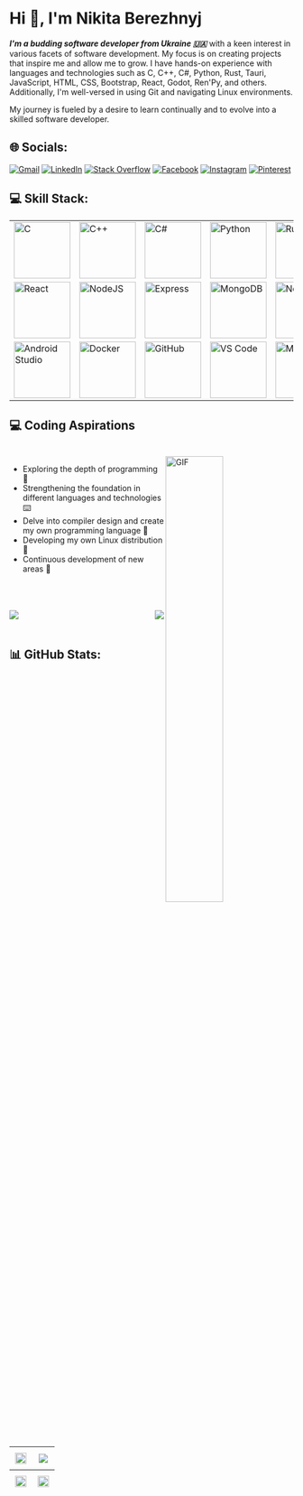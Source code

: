 # Hi 👋, I'm Nikita Berezhnyj

**_I'm a budding software developer from Ukraine :ukraine:_** with a keen interest in various facets of software development. My focus is on creating projects that inspire me and allow me to grow. I have hands-on experience with languages and technologies such as C, C++, C#, Python, Rust, Tauri, JavaScript, HTML, CSS, Bootstrap, React, Godot, Ren'Py, and others. Additionally, I'm well-versed in using Git and navigating Linux environments.

My journey is fueled by a desire to learn continually and to evolve into a skilled software developer.

## 🌐 Socials:

[![Gmail](https://img.shields.io/badge/Gmail-D14836?style=for-the-badge&logo=gmail&logoColor=white)](mailto:nikita.berezhnyj@gmail.com)
[![LinkedIn](https://img.shields.io/badge/linkedin-%230077B5.svg?style=for-the-badge&logo=linkedin&logoColor=white)](https://linkedin.com/in/nikita-berezhnyj-4b63b3264)
[![Stack Overflow](https://img.shields.io/badge/-Stackoverflow-FE7A16?style=for-the-badge&logo=stack-overflow&logoColor=white)](https://stackoverflow.com/users/22724284)
[![Facebook](https://img.shields.io/badge/Facebook-%231877F2.svg?style=for-the-badge&logo=Facebook&logoColor=white)](https://facebook.com/nik.names.391)
[![Instagram](https://img.shields.io/badge/Instagram-%23E4405F.svg?style=for-the-badge&logo=Instagram&logoColor=white)](https://instagram.com/donthavenikname)
[![Pinterest](https://img.shields.io/badge/Pinterest-%23E60023.svg?style=for-the-badge&logo=Pinterest&logoColor=white)](https://pinterest.com/donthavenikname)

## 💻 Skill Stack:

<table>
    <tr>
        <td><img alt="C" src="https://skillicons.dev/icons?i=c" width="100"></td>
        <td><img alt="C++" src="https://skillicons.dev/icons?i=cpp" width="100"></td>
        <td><img alt="C#" src="https://skillicons.dev/icons?i=cs" width="100"></td>
        <td><img alt="Python" src="https://skillicons.dev/icons?i=python" width="100"></td>
        <td><img alt="Rust" src="https://skillicons.dev/icons?i=rust" width="100"></td>
        <td><img alt="HTML" src="https://skillicons.dev/icons?i=html" width="100"></td>
        <td><img alt="CSS" src="https://skillicons.dev/icons?i=css" width="100"></td>
        <td><img alt="JavaScript" src="https://skillicons.dev/icons?i=js" width="100"></td>
        <td><img alt="TypeScript" src="https://skillicons.dev/icons?i=typescript" width="100"></td>
    </tr>
    <tr>
        <td><img alt="React" src="https://skillicons.dev/icons?i=react" width="100"></td>
        <td><img alt="NodeJS" src="https://skillicons.dev/icons?i=nodejs" width="100"></td>
        <td><img alt="Express" src="https://skillicons.dev/icons?i=express" width="100"></td>
        <td><img alt="MongoDB" src="https://skillicons.dev/icons?i=mongodb" width="100"></td>
        <td><img alt="NextJS" src="https://skillicons.dev/icons?i=nextjs" width="100"></td>
        <td><img alt="Bootstrap" src="https://skillicons.dev/icons?i=bootstrap" width="100"></td>
        <td><img alt="Tauri" src="https://skillicons.dev/icons?i=tauri" width="100"></td>
        <td><img alt="Godot" src="https://skillicons.dev/icons?i=godot" width="100"></td>
        <td><img alt="RenPy" src="https://icon.icepanel.io/Technology/svg/Ren%27Py.svg" width="100"></td>
    </tr>
    <tr>
        <td><img alt="Android Studio" src="https://skillicons.dev/icons?i=androidstudio" width="100"></td>
        <td><img alt="Docker" src="https://skillicons.dev/icons?i=docker" width="100"></td>
        <td><img alt="GitHub" src="https://skillicons.dev/icons?i=github" width="100"></td>
        <td><img alt="VS Code" src="https://skillicons.dev/icons?i=vscode" width="100"></td>
        <td><img alt="Markdown" src="https://skillicons.dev/icons?i=markdown" width="100"></td>
        <td><img alt="Shell" src="https://skillicons.dev/icons?i=bash" width="100"></td>
        <td><img alt="Linux" src="https://skillicons.dev/icons?i=linux" width="100"></td>
        <td><img alt="Figma" src="https://skillicons.dev/icons?i=figma" width="100"></td>
        <td><img alt="Blender" src="https://skillicons.dev/icons?i=blender" width="100"></td>
    </tr>
</table>

## 💻 Coding Aspirations

<div style="width: 100%;">
<br/>
<img align="right" alt="GIF" src="https://media.giphy.com/media/ZVik7pBtu9dNS/giphy.gif?cid=ecf05e47l2ijur41ny12c40p1k1zhrdr3nk6np5bkhve0c4f&ep=v1_gifs_search&rid=giphy.gif&ct=g" width="45%" />

- Exploring the depth of programming 🚀
- Strengthening the foundation in different languages and technologies ⌨️
- Delve into compiler design and create my own programming language 🧪
- Developing my own Linux distribution 🐧
- Continuous development of new areas 🎨
</div>

<br/>
<br/>
<br/>

<img align="left" src="https://visitcount.itsvg.in/api?id=NikitaBerezhnyj&icon=0&color=0" />

<img align="right" src="https://img.shields.io/github/followers/NikitaBerezhnyj?label=Follow&style=social" />

<br/>
<br/>

## 📊 GitHub Stats:

<table>
    <thead>
        <tr>
            <th style="width: 50%; padding: 10px;">
                <div style="width: 100%; height: 100%;">
                    <img align="center" src="https://github-readme-stats.vercel.app/api/top-langs/?username=NikitaBerezhnyj&theme=radical&hide_border=false&include_all_commits=false&count_private=false&layout=compact" style="width: 100%;">
                </div>
            </th>
            <th style="width: 50%; padding: 10px;">
                <div style="width: 100%; height: 100%;">
                    <img align="center" src="https://github-profile-trophy.vercel.app/?username=NikitaBerezhnyj&row=2&column=3&theme=radical" style="max-width: 100%;">
                </div>
            </th>
        </tr>
        <tr>
            <th style="width: 50%; padding: 10px;">
                <div style="width: 100%; height: 100%;">
                    <img align="center" src="https://github-readme-streak-stats.herokuapp.com/?user=NikitaBerezhnyj&theme=radical&hide_border=false" style="width: 100%;">
                </div>
            </th>
            <th style="width: 50%; padding: 10px;">
                <div style="width: 100%; height: 100%">
                    <img align="center" src="https://github-readme-stats.vercel.app/api?username=NikitaBerezhnyj&theme=radical&hide_border=false&include_all_commits=false&count_private=false" style="width: 100%;">
                </div>
            </th>
        </tr>
    </thead>

</table>
